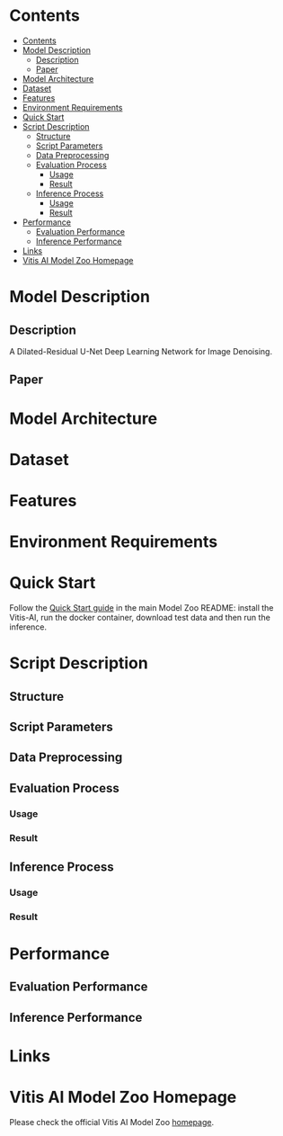 ﻿# Contents

- [Contents](#contents)
- [Model Description](#model-description)
    - [Description](#description)
    - [Paper](#paper)
- [Model Architecture](#model-architecture)
- [Dataset](#dataset)
- [Features](#features)
- [Environment Requirements](#environment-requirements)
- [Quick Start](#quick-start)
- [Script Description](#script-description)
    - [Structure](#structure)
    - [Script Parameters](#script-parameters)
    - [Data Preprocessing](#data-preprocessing)
    - [Evaluation Process](#evaluation-process)
        - [Usage](#usage)
        - [Result](#result)
    - [Inference Process](#inference-process)
        - [Usage](#usage-1)
        - [Result](#result-1)
- [Performance](#performance)
    - [Evaluation Performance](#evaluation-performance)
    - [Inference Performance](#inference-performance)
- [Links](#links)
- [Vitis AI Model Zoo Homepage](#vitis-ai-model-zoo-homepage)

# Model Description

## Description

A Dilated-Residual U-Net Deep Learning Network for Image Denoising.

## Paper

# Model Architecture

# Dataset

# Features

# Environment Requirements

# Quick Start

Follow the [Quick Start guide](../../../README.md#quick-start) in the main Model Zoo README:
install the Vitis-AI, run the docker container, download test data and then run the inference.

# Script Description

## Structure

## Script Parameters

## Data Preprocessing

## Evaluation Process

### Usage

### Result

## Inference Process

### Usage

### Result

# Performance

## Evaluation Performance

## Inference Performance

# Links

# Vitis AI Model Zoo Homepage

Please check the official Vitis AI Model Zoo [homepage](https://github.com/Xilinx/Vitis-AI/tree/master/model_zoo).
